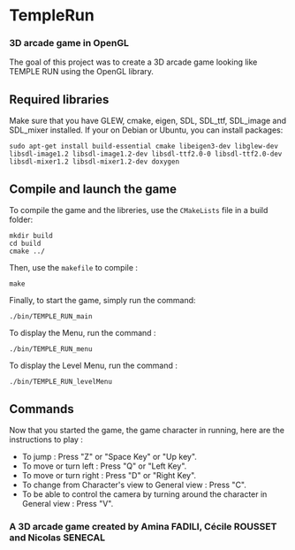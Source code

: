 # TempleRun 
### 3D arcade game in OpenGL

The goal of this project was to create a 3D arcade game looking like TEMPLE RUN using the OpenGL library.

## Required libraries
Make sure that you have GLEW, cmake, eigen, SDL, SDL_ttf, SDL_image and SDL_mixer installed. If your on Debian or Ubuntu, you can install packages:
```
sudo apt-get install build-essential cmake libeigen3-dev libglew-dev libsdl-image1.2 libsdl-image1.2-dev libsdl-ttf2.0-0 libsdl-ttf2.0-dev libsdl-mixer1.2 libsdl-mixer1.2-dev doxygen 
```

## Compile and launch the game

To compile the game and the libreries, use the `CMakeLists` file in a build folder:
```
mkdir build
cd build
cmake ../
```
Then, use the `makefile` to compile :
```
make
```

Finally, to start the game, simply run the command:
```
./bin/TEMPLE_RUN_main
```
To display the Menu, run the command : 
```
./bin/TEMPLE_RUN_menu
```
To display the Level Menu, run the command : 
```
./bin/TEMPLE_RUN_levelMenu
```
## Commands

Now that you started the game, the game character in running, here are the instructions to play : 

* To jump : Press "Z" or "Space Key" or "Up key".
* To move or turn left : Press "Q" or "Left Key".
* To move or turn right : Press "D" or "Right Key".
* To change from Character's view to General view : Press "C".
* To be able to control the camera by turning around the character in General view : Press "V".

### A 3D arcade game created by Amina FADILI, Cécile ROUSSET and Nicolas SENECAL

